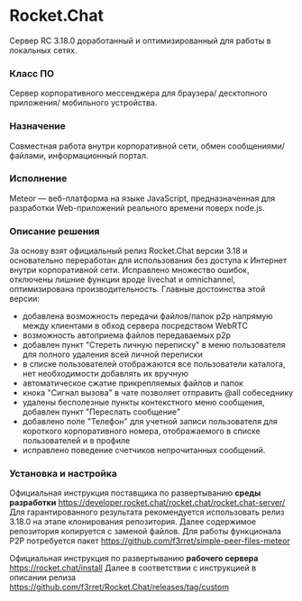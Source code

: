 # Rocket.Chat
Сервер RC 3.18.0 доработанный и оптимизированный для работы в локальных сетях.

### Класс ПО
Сервер корпоративного мессенджера для браузера/ десктопного приложения/ мобильного устройства.

### Назначение
Совместная работа внутри корпоративной сети, обмен сообщениями/файлами, информационный портал.

### Исполнение
Meteor — веб-платформа на языке JavaScript, предназначенная для разработки Web-приложений реального времени поверх node.js.

### Описание решения
За основу взят официальный релиз Rocket.Chat версии 3.18 и основательно переработан для использования без доступа к Интернет внутри корпоративной сети. Исправлено множество ошибок, отключены лишние функции вроде livechat и omnichannel, оптимизирована производительность. Главные достоинства этой версии:
- добавлена возможность передачи файлов/папок p2p напрямую между клиентами в обход сервера посредством WebRTC
- возможность автоприема файлов передаваемых p2p
- добавлен пункт "Стереть личную переписку" в меню пользователя для полного удаления всей личной переписки
- в списке пользователей отображаются все пользователи каталога, нет необходимости добавлять их вручную
- автоматическое сжатие прикрепляемых файлов и папок
- кнока "Сигнал вызова" в чате позволяет отправить @all собеседнику
- удалены бесполезные пункты контекстного меню сообщения, добавлен пункт "Переслать сообщение"
- добавлено поле "Телефон" для учетной записи пользователя для короткого корпоративного номера, отображаемого в списке пользователей и в профиле
- исправлено поведение счетчиков непрочитанных сообщений.

### Установка и настройка
Официальная инструкция поставщика по развертыванию **среды разработки** https://developer.rocket.chat/rocket.chat/rocket.chat-server/ Для гарантированного результата рекомендуется использовать релиз 3.18.0 на этапе клонирования репозитория. Далее содержимое репозитория копируется с заменой файлов. Для работы функционала P2P потребуется пакет https://github.com/f3rret/simple-peer-files-meteor

Официальная инструкция по развертыванию **рабочего сервера** https://rocket.chat/install Далее в соответствии с инструкцией в описании релиза https://github.com/f3rret/Rocket.Chat/releases/tag/custom
